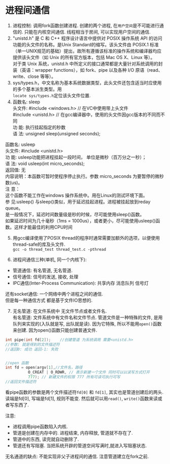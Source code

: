 # 进程间通信

1. 进程控制: 调用fork函数创建进程. 创建的两个进程, 在`用户空间`是不可能进行通信的. 只能在内核空间通信. 线程相当于房间, 可以实现用户空间的通信. 
2. "unistd.h" 是 C 和 C++ 程序设计语言中提供对 POSIX 操作系统 API 的访问功能的头文件的名称。是Unix Standard的缩写。该头文件由 POSIX.1 标准（单一UNIX规范的基础）提出，故所有遵循该标准的操作系统和编译器均应提供该头文件（如 Unix 的所有官方版本，包括 Mac OS X、Linux 等）。  
对于类 Unix 系统，unistd.h 中所定义的接口通常都是大量针对系统调用的封装（英语：wrapper functions），如 fork、pipe 以及各种 I/O 原语（read、write、close 等等）。
3. sys/types.h，中文名称为基本系统数据类型，此头文件还包含适当时应使用的多个基本派生类型。用  
`locate sys/types.h`定位该头文件位置.
4. 函数名: sleep  
头文件: #include <windows.h> // 在VC中使用带上头文件  
        #include <unistd.h>  // 在gcc编译器中，使用的头文件因gcc版本的不同而不同  
功  能: 执行挂起指定的秒数  
语  法: unsigned sleep(unsigned seconds);  

函数名: usleep  
头文件: #include <unistd.h>  
功  能: usleep功能把进程挂起一段时间， 单位是微秒（百万分之一秒）；  
语  法: void usleep(int micro_seconds);  
返回值: 无  
内容说明：本函数可暂时使程序停止执行。参数 micro_seconds 为要暂停的微秒数(us)。  
注 意：  
这个函数不能工作在windows 操作系统中。用在Linux的测试环境下面。  
参 见:usleep() 与sleep()类似，用于延迟挂起进程。进程被挂起放到reday queue。  
是一般情况下，延迟时间数量级是秒的时候，尽可能使用sleep()函数。  
如果延迟时间为几十毫秒（1ms = 1000us），或者更小，尽可能使用usleep()函数。这样才能最佳的利用CPU时间  


5. 用gcc编译使用了POSIX thread的程序时通常需要加额外的选项，以便使用thread-safe的库及头文件.  
 `gcc -o thread_test thread_test.c -pthread`

6. 进程间通信三种(单机, 同一个内核下): 
- 管道通信: 有名管道, 无名管道. 
- 信号通信: 信号的发送, 接收, 处理
- IPC通信(Inter-Process Communication): 共享内存 消息队列 信号灯

还有socket通信: 一个网络中两个进程之间的通信.   
但是每一种通信方式 都是基于文件IO思想的. 

7. 无名管道: 在文件系统中 无文件节点或者文件名.   
有名管道: 文件系统中有文件名和文件节点.  管道文件是一种特殊的文件, 是用队列来实现的(入队就是写, 出队就是读). 因为它特殊, 所以不能用`open()`函数来创建. 因为open()函数只能创建普通文件.   
```c
int pipe(int fd[2]);    //创建管道 为系统调用 需要<unistd.h>
//参数: 就是得到的文件描述符
//返回0: 成功 返回-1: 失败


//open 函数
int fd = open(argv[1],//文件名，路径
          O_CREAT | O_RDWR, // 表示新建一个文件 同时可以以读写方式打开
          777); // 新建文件的权限 777 所有可读可执行可写
//返回文件描述符
```

看pipe函数的参数是两个文件描述符`fd[0]` 和 `fd[1]`, 其实也是管道创建后的两头. 读端是fd[0], 写端是fd[1], 规则不能变. 然后就可以用`read()`, `write()`函数来读或者写东西了. 

注意:  
- 进程调用pipe函数陷入内核.
- 管道是创建在内存中的. 进程结束, 内存释放, 管道就不存在了.
- 管道中的东西, 读完就自动删除了.
- 管道还有写阻塞. 当把系统开辟的管道空间写满时,就进入写阻塞状态. 

无名通道的缺点: 不能实现非父子进程间的通信. 注意管道建立在fork之前. 




